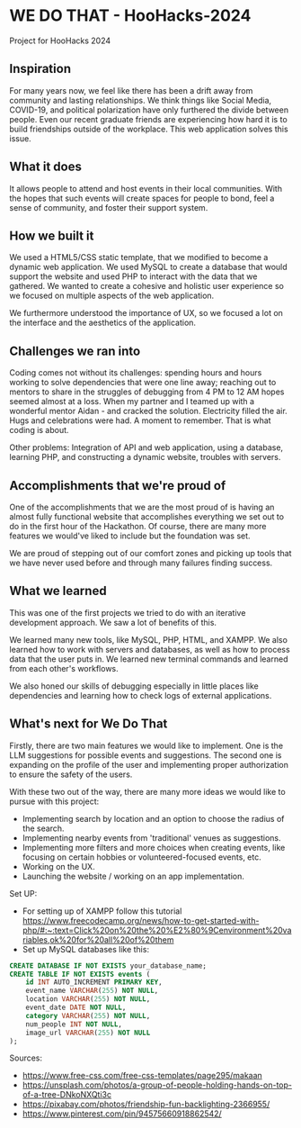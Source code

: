 # WE DO THAT - HooHacks-2024
Project for HooHacks 2024


## Inspiration
For many years now, we feel like there has been a drift away from community and lasting relationships. We think things like Social Media, COVID-19, and political polarization have only furthered the divide between people.  Even our recent graduate friends are experiencing how hard it is to build friendships outside of the workplace.  This web application solves this issue. 

## What it does
It allows people to attend and host events in their local communities. With the hopes that such events will create spaces for people to bond, feel a sense of community, and foster their support system.

## How we built it
We used a HTML5/CSS static template, that we modified to become a dynamic web application. We used MySQL to create a database that would support the website and used PHP to interact with the data that we gathered. We wanted to create a cohesive and holistic user experience so we focused on multiple aspects of the web application.

We furthermore understood the importance of UX, so we focused a lot on the interface and the aesthetics of the application.

## Challenges we ran into
Coding comes not without its challenges: spending hours and hours working to solve dependencies that were one line away; reaching out to mentors to share in the struggles of debugging from 4 PM to 12 AM hopes seemed almost at a loss. When my partner and I teamed up with a wonderful mentor Aidan - and cracked the solution. Electricity filled the air. Hugs and celebrations were had.  A moment to remember. That is what coding is about. 

Other problems: Integration of API and web application, using a database, learning PHP, and constructing a dynamic website, troubles with servers.

## Accomplishments that we're proud of
One of the accomplishments that we are the most proud of is having an almost fully functional website that accomplishes everything we set out to do in the first hour of the Hackathon. Of course, there are many more features we would've liked to include but the foundation was set. 

We are proud of stepping out of our comfort zones and picking up tools that we have never used before and through many failures finding success.  

## What we learned
This was one of the first projects we tried to do with an iterative development approach.  We saw a lot of benefits of this.

We learned many new tools, like MySQL, PHP, HTML, and XAMPP. We also learned how to work with servers and databases, as well as how to process data that the user puts in.  We learned new terminal commands and learned from each other's workflows. 

We also honed our skills of debugging especially in little places like dependencies and learning how to check logs of external applications. 

## What's next for We Do That
Firstly, there are two main features we would like to implement. One is the LLM suggestions for possible events and suggestions. The second one is expanding on the profile of the user and implementing proper authorization to ensure the safety of the users. 

With these two out of the way, there are many more ideas we would like to pursue with this project:
- Implementing search by location and an option to choose the radius of the search.
- Implementing nearby events from 'traditional' venues as suggestions. 
- Implementing more filters and more choices when creating events, like focusing on certain hobbies or volunteered-focused events, etc.
- Working on the UX.
- Launching the website / working on an app implementation. 

Set UP:
- For setting up of XAMPP follow this tutorial https://www.freecodecamp.org/news/how-to-get-started-with-php/#:~:text=Click%20on%20the%20%E2%80%9Cenvironment%20variables,ok%20for%20all%20of%20them
- Set up MySQL databases like this:
```sql
CREATE DATABASE IF NOT EXISTS your_database_name;
CREATE TABLE IF NOT EXISTS events (
    id INT AUTO_INCREMENT PRIMARY KEY,
    event_name VARCHAR(255) NOT NULL,
    location VARCHAR(255) NOT NULL,
    event_date DATE NOT NULL,
    category VARCHAR(255) NOT NULL,
    num_people INT NOT NULL,
    image_url VARCHAR(255) NOT NULL
);
```
  
Sources:

- https://www.free-css.com/free-css-templates/page295/makaan
- https://unsplash.com/photos/a-group-of-people-holding-hands-on-top-of-a-tree-DNkoNXQti3c
- https://pixabay.com/photos/friendship-fun-backlighting-2366955/
- https://www.pinterest.com/pin/94575660918862542/
